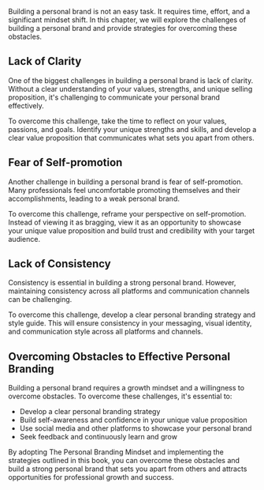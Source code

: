 
Building a personal brand is not an easy task. It requires time, effort, and a significant mindset shift. In this chapter, we will explore the challenges of building a personal brand and provide strategies for overcoming these obstacles.

Lack of Clarity
---------------

One of the biggest challenges in building a personal brand is lack of clarity. Without a clear understanding of your values, strengths, and unique selling proposition, it's challenging to communicate your personal brand effectively.

To overcome this challenge, take the time to reflect on your values, passions, and goals. Identify your unique strengths and skills, and develop a clear value proposition that communicates what sets you apart from others.

Fear of Self-promotion
----------------------

Another challenge in building a personal brand is fear of self-promotion. Many professionals feel uncomfortable promoting themselves and their accomplishments, leading to a weak personal brand.

To overcome this challenge, reframe your perspective on self-promotion. Instead of viewing it as bragging, view it as an opportunity to showcase your unique value proposition and build trust and credibility with your target audience.

Lack of Consistency
-------------------

Consistency is essential in building a strong personal brand. However, maintaining consistency across all platforms and communication channels can be challenging.

To overcome this challenge, develop a clear personal branding strategy and style guide. This will ensure consistency in your messaging, visual identity, and communication style across all platforms and channels.

Overcoming Obstacles to Effective Personal Branding
---------------------------------------------------

Building a personal brand requires a growth mindset and a willingness to overcome obstacles. To overcome these challenges, it's essential to:

* Develop a clear personal branding strategy
* Build self-awareness and confidence in your unique value proposition
* Use social media and other platforms to showcase your personal brand
* Seek feedback and continuously learn and grow

By adopting The Personal Branding Mindset and implementing the strategies outlined in this book, you can overcome these obstacles and build a strong personal brand that sets you apart from others and attracts opportunities for professional growth and success.

